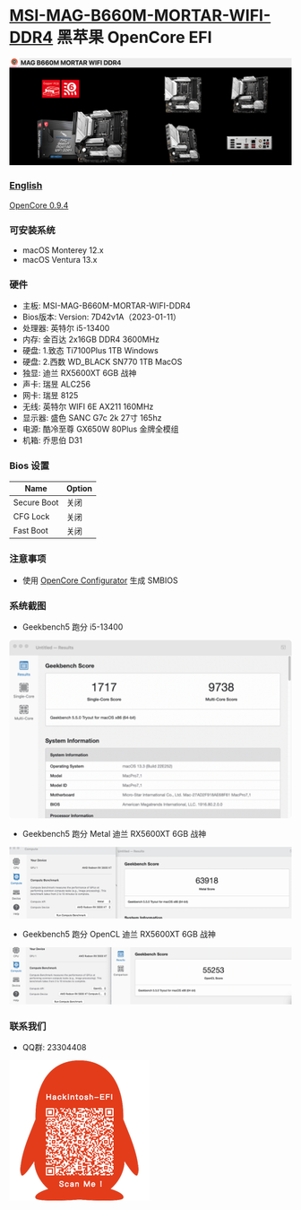 # [MSI-MAG-B660M-MORTAR-WIFI-DDR4](https://www.msi.com/Motherboard/MAG-B660M-MORTAR-WIFI-DDR4)  黑苹果 OpenCore EFI

![image](ScreenShot/Motherboard.png)

### [English](README.EN.md)


[OpenCore 0.9.4](https://github.com/acidanthera/OpenCorePkg)

### 可安装系统

- macOS Monterey 12.x
- macOS Ventura 13.x

### 硬件

- 主板: MSI-MAG-B660M-MORTAR-WIFI-DDR4
- Bios版本: Version: 7D42v1A（2023-01-11）
- 处理器: 英特尔 i5-13400
- 内存: 金百达 2x16GB DDR4 3600MHz
- 硬盘: 1.致态 Ti7100Plus 1TB Windows
- 硬盘: 2.西数 WD_BLACK SN770 1TB MacOS
- 独显: 迪兰 RX5600XT 6GB 战神
- 声卡: 瑞昱 ALC256
- 网卡: 瑞昱 8125
- 无线: 英特尔 WIFI 6E AX211 160MHz
- 显示器: 盛色 SANC G7c 2k 27寸 165hz
- 电源: 酷冷至尊 GX650W 80Plus 金牌全模组
- 机箱: 乔思伯 D31

### Bios 设置

| Name        | Option |
|-------------|--------|
| Secure Boot | 关闭     |
| CFG Lock    | 关闭     |
| Fast Boot   | 关闭     |

### 注意事项

- 使用 [OpenCore Configurator](https://mackie100projects.altervista.org/opencore-configurator/) 生成 SMBIOS

### 系统截图

- Geekbench5 跑分 i5-13400

![image](ScreenShot/Geekbench5.png)

- Geekbench5 跑分 Metal 迪兰 RX5600XT 6GB 战神

![image](ScreenShot/metal.png)

- Geekbench5 跑分 OpenCL 迪兰 RX5600XT 6GB 战神

![image](ScreenShot/opencl.png)

### 联系我们

- QQ群: 23304408

![image](ScreenShot/QRCode.png)